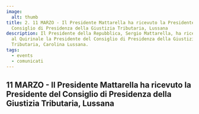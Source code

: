 ```yaml
---
image:
  alt: thumb
title: 2. 11 MARZO - Il Presidente Mattarella ha ricevuto la Presidente del
  Consiglio di Presidenza della Giustizia Tributaria, Lussana
description: Il Presidente della Repubblica, Sergio Mattarella, ha ricevuto ieri
  al Quirinale la Presidente del Consiglio di Presidenza della Giustizia
  Tributaria, Carolina Lussana.
tags:
  - events
  - comunicati
---
```

## 11 MARZO - Il Presidente Mattarella ha ricevuto la Presidente del Consiglio di Presidenza della Giustizia Tributaria, Lussana
